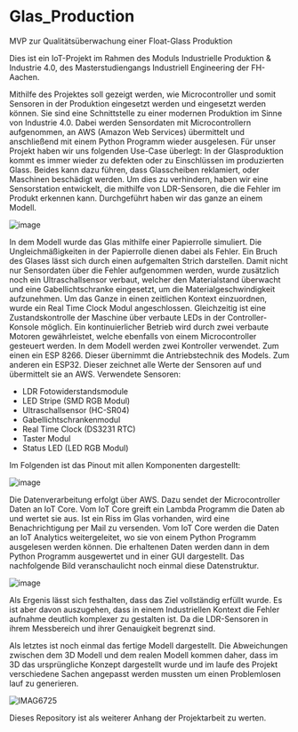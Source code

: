 # Glas_Production
MVP zur Qualitätsüberwachung einer Float-Glass Produktion

Dies ist ein IoT-Projekt im Rahmen des Moduls Industrielle Produktion & Industrie 4.0, des Masterstudiengangs Industriell Engineering der FH-Aachen. 

Mithilfe des Projektes soll gezeigt werden, wie Microcontroller und somit Sensoren in der Produktion eingesetzt werden und eingesetzt werden können. Sie sind eine Schnittstelle zu einer modernen Produktion im Sinne von Industrie 4.0. Dabei werden Sensordaten mit Microcontrollern aufgenommen, an AWS (Amazon Web Services) übermittelt und anschließend mit einem Python Programm wieder ausgelesen. Für unser Projekt haben wir uns folgenden Use-Case überlegt: In der Glasproduktion kommt es immer wieder zu defekten oder zu Einschlüssen im produzierten Glass. Beides kann dazu führen, dass Glasscheiben reklamiert, oder Maschinen beschädigt werden. Um dies zu verhindern, haben wir eine Sensorstation entwickelt, die mithilfe von LDR-Sensoren, die die Fehler im Produkt erkennen kann. Durchgeführt haben wir das ganze an einem Modell.

![image](https://user-images.githubusercontent.com/86350904/123081064-d48bbd80-d41d-11eb-9158-e742a7139e92.png)

In dem Modell wurde das Glas mithilfe einer Papierrolle simuliert. Die Ungleichmäßigkeiten in der Papierrolle dienen dabei als Fehler. Ein Bruch des Glases lässt sich durch einen aufgemalten Strich darstellen. Damit nicht nur Sensordaten über die Fehler aufgenommen werden, wurde zusätzlich noch ein Ultraschallsensor verbaut, welcher den Materialstand überwacht und eine Gabellichtschranke eingesetzt, um die Materialgeschwindigkeit aufzunehmen. Um das Ganze in einen zeitlichen Kontext einzuordnen, wurde ein Real Time Clock Modul angeschlossen. Gleichzeitig ist eine Zustandskontrolle der Maschine über verbaute LEDs in der Controller-Konsole möglich. Ein kontinuierlicher Betrieb wird durch zwei verbaute Motoren gewährleistet, welche ebenfalls von einem Microcontroller gesteuert werden. In dem Modell werden zwei Kontroller verwendet. Zum einen ein ESP 8266. Dieser übernimmt die Antriebstechnik des Models. Zum anderen ein ESP32. Dieser zeichnet alle Werte der Sensoren auf und übermittelt sie an AWS.
Verwendete Sensoren:
- LDR Fotowiderstandsmodule
- LED Stripe (SMD RGB Modul)
- Ultraschallsensor (HC-SR04)
- Gabellichtschrankenmodul
- Real Time Clock (DS3231 RTC)
- Taster Modul
- Status LED (LED RGB Modul)

Im Folgenden ist das Pinout mit allen Komponenten dargestellt:

![image](https://user-images.githubusercontent.com/86350904/123093023-6948e800-d42b-11eb-96ed-19fc87ec4d1c.png)

Die Datenverarbeitung erfolgt über AWS. Dazu sendet der Microcontroller Daten an IoT Core. Vom IoT Core greift ein Lambda Programm die Daten ab und wertet sie aus. Ist ein Riss im Glas vorhanden, wird eine Benachrichtigung per Mail zu versenden. Vom IoT Core werden die Daten an IoT Analytics weitergeleitet, wo sie von einem Python Programm ausgelesen werden können. Die erhaltenen Daten werden dann in dem Python Programm ausgewertet und in einer GUI dargestellt. Das nachfolgende Bild veranschaulicht noch einmal diese Datenstruktur.

![image](https://user-images.githubusercontent.com/86350904/123080116-e456d200-d41c-11eb-905a-f34e19855eb6.png)

Als Ergenis lässt sich festhalten, dass das Ziel vollständig erfüllt wurde. Es ist aber davon auszugehen, dass in einem Industriellen Kontext die Fehler aufnahme deutlich komplexer zu gestalten ist. Da die LDR-Sensoren in ihrem Messbereich und ihrer Genauigkeit begrenzt sind.

Als letztes ist noch einmal das fertige Modell dargestellt. Die Abweichungen zwischen dem 3D Modell und dem realen Modell kommen daher, dass im 3D das ursprüngliche Konzept dargestellt wurde und im laufe des Projekt verschiedene Sachen angepasst werden mussten um einen Problemlosen lauf zu generieren. 

![IMAG6725](https://user-images.githubusercontent.com/86350904/123096349-4b7d8200-d42f-11eb-9cfc-a90703f6da2f.jpg)

Dieses Repository ist als weiterer Anhang der Projektarbeit zu werten. 
